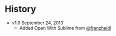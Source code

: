 # History

* v1.0 September 24, 2013
	* Added Open With Sublime from [@franzheidl](https://github.com/franzheidl/)